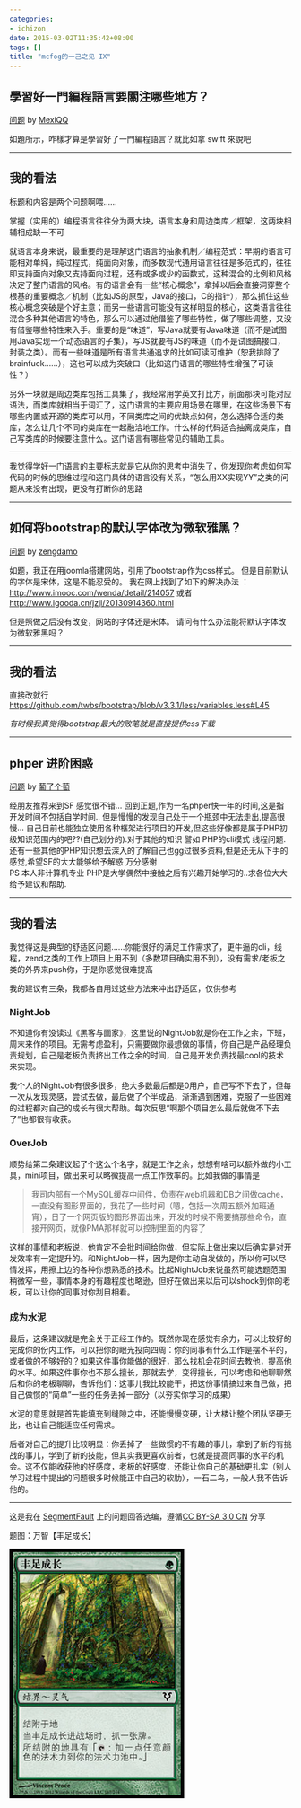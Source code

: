 ```yaml
---
categories:
- ichizon
date: 2015-03-02T11:35:42+08:00
tags: []
title: "mcfog的一己之见 IX"
---
```


<!--================================!-->

## 學習好一門編程語言要關注哪些地方？

[问题](http://segmentfault.com/q/1010000002427856) by [MexiQQ](http://segmentfault.com/u/mexiqq)

如題所示，咋樣才算是學習好了一門編程語言？就比如拿 swift 來說吧

<!--more-->

---

## 我的看法

标题和内容是两个问题啊喂……

掌握（实用的）编程语言往往分为两大块，语言本身和周边类库／框架，这两块相辅相成缺一不可

就语言本身来说，最重要的是理解这门语言的抽象机制／编程范式：早期的语言可能相对单纯，纯过程式，纯面向对象，而多数现代通用语言往往是多范式的，往往即支持面向对象又支持面向过程，还有或多或少的函数式，这种混合的比例和风格决定了整门语言的风格。有的语言会有一些“核心概念”，拿掉以后会直接洞穿整个根基的重要概念／机制（比如JS的原型，Java的接口，C的指针），那么抓住这些核心概念突破是个好主意；而另一些语言可能没有这样明显的核心，这类语言往往混合多种其他语言的特色，那么可以通过他借鉴了哪些特性，做了哪些调整，又没有借鉴哪些特性来入手。重要的是“味道”，写Java就要有Java味道（而不是试图用Java实现一个动态语言的子集），写JS就要有JS的味道（而不是试图搞接口，封装之类）。而有一些味道是所有语言共通追求的比如可读可维护（恕我排除了brainfuck……），这也可以成为突破口（比如这门语言的哪些特性增强了可读性？）

另外一块就是周边类库包括工具集了，我经常用学英文打比方，前面那块可能对应语法，而类库就相当于词汇了，这门语言的主要应用场景在哪里，在这些场景下有哪些内置或开源的类库可以用，不同类库之间的优缺点如何，怎么选择合适的类库，怎么让几个不同的类库在一起融洽地工作。什么样的代码适合抽离成类库，自己写类库的时候要注意什么。这门语言有哪些常见的辅助工具。

----

我觉得学好一门语言的主要标志就是它从你的思考中消失了，你发现你考虑如何写代码的时候的思维过程和这门具体的语言没有关系，“怎么用XX实现YY”之类的问题从来没有出现，更没有打断你的思路

---


<!--================================!-->

## 如何将bootstrap的默认字体改为微软雅黑？

[问题](http://segmentfault.com/q/1010000002422024) by [zengdamo](http://segmentfault.com/u/zengdamo)

如题，我正在用joomla搭建网站，引用了bootstrap作为css样式。
但是目前默认的字体是宋体，这是不能忍受的。
我在网上找到了如下的解决办法 ：http://www.imooc.com/wenda/detail/214057 或者 http://www.igooda.cn/jzjl/20130914360.html

但是照做之后没有改变，网站的字体还是宋体。
请问有什么办法能将默认字体改为微软雅黑吗？

---

## 我的看法

直接改就行 <https://github.com/twbs/bootstrap/blob/v3.3.1/less/variables.less#L45>

*有时候我真觉得bootstrap最大的败笔就是直接提供css下载*

---


<!--================================!-->

## phper  进阶困惑

[问题](http://segmentfault.com/q/1010000000461429) by [葡了个萄](http://segmentfault.com/u/ptao)

经朋友推荐来到SF 感觉很不错...
回到正题,作为一名phper快一年的时间,这是指开发时间不包括自学时间..
但是慢慢的发现自己处于一个瓶颈中无法走出,提高很慢...
自己目前也能独立使用各种框架进行项目的开发,但这些好像都是属于PHP初级知识范围内的吧??(自己划分的).对于其他的知识 譬如 PHP的cli模式  线程问题.还有一些其他的PHP知识想去深入的了解自己也gg过很多资料,但是还无从下手的感觉,希望SF的大大能够给予解惑 万分感谢  
PS 本人非计算机专业 PHP是大学偶然中接触之后有兴趣开始学习的..求各位大大给予建议和帮助. 

---

## 我的看法

我觉得这是典型的舒适区问题……你能很好的满足工作需求了，更牛逼的cli，线程，zend之类的工作上项目上用不到（多数项目确实用不到），没有需求/老板之类的外界来push你，于是你感觉很难提高

我的建议有三条，我都各自用过这些方法来冲出舒适区，仅供参考

### NightJob
不知道你有没读过《黑客与画家》，这里说的NightJob就是你在工作之余，下班，周末来作的项目。无需考虑盈利，只需要做你最想做的事情，你自己是产品经理负责规划，自己是老板负责挤出工作之余的时间，自己是开发负责找最cool的技术来实现。

我个人的NightJob有很多很多，绝大多数最后都是0用户，自己写不下去了，但每一次从发现灵感，尝试去做，最后做了个半成品，渐渐遇到困难，克服了一些困难的过程都对自己的成长有很大帮助。每次反思“啊那个项目怎么最后就做不下去了”也都很有收获。

### OverJob
顺势给第二条建议起了个这么个名字，就是工作之余，想想有啥可以额外做的小工具，mini项目，做出来可以略微提高一点工作效率的。比如我做的事情是

> 我司内部有一个MySQL缓存中间件，负责在web机器和DB之间做cache，一直没有图形界面的，我花了一些时间（嗯，包括一次周五额外加班通宵），日了一个网页版的图形界面出来，开发的时候不需要搞那些命令，直接开网页，就像PMA那样就可以控制里面的内容了

这样的事情和老板说，他肯定不会批时间给你做，但实际上做出来以后确实是对开发效率有一定提升的。和NightJob一样，因为是你主动自发做的，所以你可以尽情发挥，用擦上边的各种你想熟悉的技术。比起NightJob来说虽然可能选题范围稍微窄一些，事情本身的有趣程度也略逊，但好在做出来以后可以shock到你的老板，可以让你的同事对你刮目相看。

### 成为水泥
最后，这条建议就是完全关于正经工作的。既然你现在感觉有余力，可以比较好的完成你的份内工作，可以把你的眼光投向四周：你的同事有什么工作是摆不平的，或者做的不够好的？如果这件事你能做的很好，那么找机会花时间去教他，提高他的水平。如果这件事你也不那么擅长，那就去学，变得擅长，可以考虑和他聊聊然后和你的老板聊聊，告诉他们：这事儿我比较能干，把这份事情搞过来自己做，把自己做惯的“简单”一些的任务丢掉一部分（以夯实你学习的成果）

水泥的意思就是首先能填充到缝隙之中，还能慢慢变硬，让大楼让整个团队坚硬无比，也让自己能适应任何需求。

后者对自己的提升比较明显：你丢掉了一些做惯的不有趣的事儿，拿到了新的有挑战的事儿，学到了新的技能，但其实我更喜欢前者，也就是提高同事的水平的机会。这不仅能收获他的好感度，老板的好感度，还能让你自己的基础更扎实（别人学习过程中提出的问题很多时候能正中自己的软肋），一石二鸟，一般人我不告诉他的。

---


这是我在 [SegmentFault](http://segmentfault.com/) 上的问题回答选编，遵循[CC BY-SA 3.0 CN](http://creativecommons.org/licenses/by-sa/3.0/cn/) 分享

题图：万智【丰足成长】

![](/img/2015-q1/avr167.jpg)


